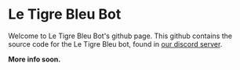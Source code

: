 # Le Tigre Bleu Bot
Welcome to Le Tigre Bleu Bot's github page.  This github contains the source code for the Le Tigre Bleu bot, found in [our discord server](http://discord.gg/zpMnhHH).

**More info soon.**
